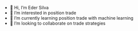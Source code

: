 - 👋 Hi, I’m Eder Silva
- 👀 I’m interested in position trade
- 🌱 I’m currently learning position trade with machine learning
- 💞️ I’m looking to collaborate on trade strategies
